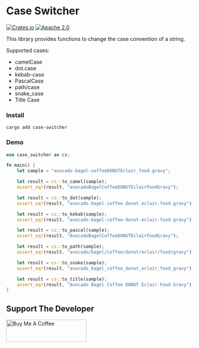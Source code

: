 # Case Switcher

[![Crates.io](https://img.shields.io/crates/v/case-switcher.svg)](https://crates.io/crates/case-switcher)
[![Apache 2.0](https://img.shields.io/badge/license-Apache-blue.svg)](https://gitlab.com/mburkard/case-switcher-rs/LICENSE.md)

This library provides functions to change the case convention of a string.

Supported cases:

- camelCase
- dot.case
- kebab-case
- PascalCase
- path/case
- snake_case
- Title Case

### Install

```shell
cargo add case-switcher
```

### Demo

```rust
use case_switcher as cs;

fn main() {
    let sample = "avocado bagel-coffeeDONUTEclair_food.gravy";

    let result = cs::to_camel(sample);
    assert_eq!(result, "avocadoBagelCoffeeDONUTEclairFoodGravy");

    let result = cs::to_dot(sample);
    assert_eq!(result, "avocado.bagel.coffee.donut.eclair.food.gravy");

    let result = cs::to_kebab(sample);
    assert_eq!(result, "avocado-bagel-coffee-donut-eclair-food-gravy");

    let result = cs::to_pascal(sample);
    assert_eq!(result, "AvocadoBagelCoffeeDONUTEclairFoodGravy");

    let result = cs::to_path(sample);
    assert_eq!(result, "avocado/bagel/coffee/donut/eclair/food/gravy");

    let result = cs::to_snake(sample);
    assert_eq!(result, "avocado_bagel_coffee_donut_eclair_food_gravy");

    let result = cs::to_title(sample);
    assert_eq!(result, "Avocado Bagel Coffee DONUT Eclair Food Gravy");
}
```

## Support The Developer

<a href="https://www.buymeacoffee.com/mburkard" target="_blank">
  <img src="https://cdn.buymeacoffee.com/buttons/v2/default-blue.png"
       width="217"
       height="60"
       alt="Buy Me A Coffee">
</a>
